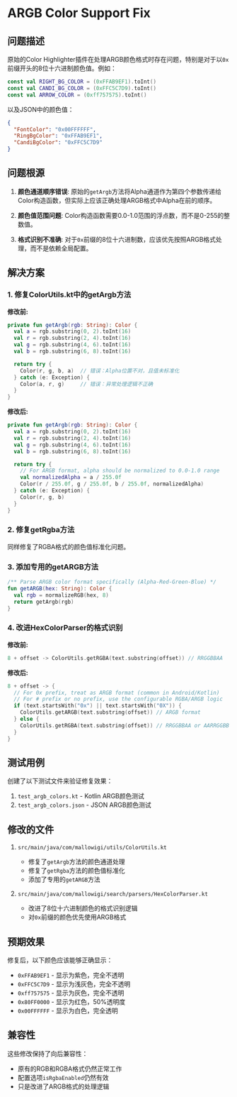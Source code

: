 # ARGB Color Support Fix

## 问题描述

原始的Color Highlighter插件在处理ARGB颜色格式时存在问题，特别是对于以`0x`前缀开头的8位十六进制颜色值。例如：

```kotlin
const val RIGHT_BG_COLOR = (0xFFAB9EF1).toInt()
const val CANDI_BG_COLOR = (0xFFC5C7D9).toInt()
const val ARROW_COLOR = (0xff757575).toInt()
```

以及JSON中的颜色值：
```json
{
  "FontColor": "0x00FFFFFF",
  "RingBgColor": "0xFFAB9EF1",
  "CandiBgColor": "0xFFC5C7D9"
}
```

## 问题根源

1. **颜色通道顺序错误**: 原始的`getArgb`方法将Alpha通道作为第四个参数传递给Color构造函数，但实际上应该正确处理ARGB格式中Alpha在前的顺序。

2. **颜色值范围问题**: Color构造函数需要0.0-1.0范围的浮点数，而不是0-255的整数值。

3. **格式识别不准确**: 对于`0x`前缀的8位十六进制数，应该优先按照ARGB格式处理，而不是依赖全局配置。

## 解决方案

### 1. 修复ColorUtils.kt中的getArgb方法

**修改前:**
```kotlin
private fun getArgb(rgb: String): Color {
  val a = rgb.substring(0, 2).toInt(16)
  val r = rgb.substring(2, 4).toInt(16)
  val g = rgb.substring(4, 6).toInt(16)
  val b = rgb.substring(6, 8).toInt(16)

  return try {
    Color(r, g, b, a)  // 错误：Alpha位置不对，且值未标准化
  } catch (e: Exception) {
    Color(a, r, g)     // 错误：异常处理逻辑不正确
  }
}
```

**修改后:**
```kotlin
private fun getArgb(rgb: String): Color {
  val a = rgb.substring(0, 2).toInt(16)
  val r = rgb.substring(2, 4).toInt(16)
  val g = rgb.substring(4, 6).toInt(16)
  val b = rgb.substring(6, 8).toInt(16)

  return try {
    // For ARGB format, alpha should be normalized to 0.0-1.0 range
    val normalizedAlpha = a / 255.0f
    Color(r / 255.0f, g / 255.0f, b / 255.0f, normalizedAlpha)
  } catch (e: Exception) {
    Color(r, g, b)
  }
}
```

### 2. 修复getRgba方法

同样修复了RGBA格式的颜色值标准化问题。

### 3. 添加专用的getARGB方法

```kotlin
/** Parse ARGB color format specifically (Alpha-Red-Green-Blue) */
fun getARGB(hex: String): Color {
  val rgb = normalizeRGB(hex, 8)
  return getArgb(rgb)
}
```

### 4. 改进HexColorParser的格式识别

**修改前:**
```kotlin
8 + offset -> ColorUtils.getRGBA(text.substring(offset)) // RRGGBBAA
```

**修改后:**
```kotlin
8 + offset -> {
  // For 0x prefix, treat as ARGB format (common in Android/Kotlin)
  // For # prefix or no prefix, use the configurable RGBA/ARGB logic
  if (text.startsWith("0x") || text.startsWith("0X")) {
    ColorUtils.getARGB(text.substring(offset)) // ARGB format
  } else {
    ColorUtils.getRGBA(text.substring(offset)) // RRGGBBAA or AARRGGBB based on config
  }
}
```

## 测试用例

创建了以下测试文件来验证修复效果：

1. `test_argb_colors.kt` - Kotlin ARGB颜色测试
2. `test_argb_colors.json` - JSON ARGB颜色测试

## 修改的文件

1. `src/main/java/com/mallowigi/utils/ColorUtils.kt`
   - 修复了`getArgb`方法的颜色通道处理
   - 修复了`getRgba`方法的颜色值标准化
   - 添加了专用的`getARGB`方法

2. `src/main/java/com/mallowigi/search/parsers/HexColorParser.kt`
   - 改进了8位十六进制颜色的格式识别逻辑
   - 对`0x`前缀的颜色优先使用ARGB格式

## 预期效果

修复后，以下颜色应该能够正确显示：

- `0xFFAB9EF1` - 显示为紫色，完全不透明
- `0xFFC5C7D9` - 显示为浅灰色，完全不透明
- `0xff757575` - 显示为灰色，完全不透明
- `0x80FF0000` - 显示为红色，50%透明度
- `0x00FFFFFF` - 显示为白色，完全透明

## 兼容性

这些修改保持了向后兼容性：
- 原有的RGB和RGBA格式仍然正常工作
- 配置选项`isRgbaEnabled`仍然有效
- 只是改进了ARGB格式的处理逻辑
